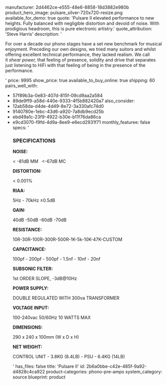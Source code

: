 manufacturer: 2d4462ce-e555-48e6-8858-18d3882e980b
product_hero_image: pulsare_silver-720x720-resize.png
available_for_demo: true
quote: 'Pulsare II elevated performance to new heights. Fully balanced with negligible distortion and devoid of noise. With prodigious headroom, this is pure electronic artistry.'
quote_attribution: 'Steve Harris'
description: '<p>For over a decade our phono stages have a set new benchmark for musical enjoyment. Preceding our own designs, we tried many suitors and&nbsp;whilst offering excellent technical performance, they lacked realism. We call it&nbsp;<em>shear power,</em>&nbsp;that feeling of presence, solidity and drive that separates just listening to HiFi with that feeling of being in the presence of the performance.&nbsp;&nbsp;</p>'
price: 9995
show_price: true
available_to_buy_online: true
shipping: 60
pairs_well_with:
  - 57f89b3a-0e83-407d-815f-09cd9aa2a584
  - 89de9ff9-a58d-440e-9333-4f5b882420a7
also_consider:
  - 12ab58da-d4de-4d49-8e72-3a330afc74d0
  - 9140780e-1ebc-43d6-a920-7a8db9ecd25b
  - ebd49a1c-23f9-4922-b30e-b11f76da86ca
  - e9cd3070-f9fd-4d9a-8ee9-e6ecd2931f71
monthly_featuree: false
specs: '<h3>SPECIFICATIONS</h3><p><strong>NOISE:</strong></p><p>&lt; -81dB MM&nbsp; &nbsp;&lt;-67dB MC</p><p><strong>DISTORTION:</strong></p><p>&lt; 0.001%</p><p><strong>RIAA:</strong></p><p>5Hz - 70kHz ±0.5dB</p><p><strong>GAIN:</strong></p><p>40dB -50dB -60dB -70dB</p><p><strong>RESISTANCE:</strong></p><p>10R-30R-100R-300R-500R-1K-5k-10K-47K-CUSTOM</p><p><strong>CAPACITANCE:</strong></p><p>100pf - 200pf - 500pf - 1.5nf - 10nf - 20nf</p><p><strong>SUBSONIC FILTER:</strong></p><p>1st ORDER SLOPE, -3dB@10Hz</p><p><strong>POWER SUPPLY:</strong></p><p>DOUBLE REGULATED WITH 300va TRANSFORMER</p><p><strong>VOLTAGE INPUT:</strong></p><p>100-240vac 50/60Hz 10 WATTS MAX</p><p><strong>DIMENSIONS:</strong></p><p>290 x 240 x 100mm (W x D x H)</p><p><strong>NET WEIGHT:</strong></p><p>CONTROL UNIT - 3.8KG (8.4LB) - PSU - 6.4KG (14LB)</p>'
has_files: false
title: 'Pulsare II'
id: 2b6a0bbe-c42e-485f-9a92-d4828c4ca922
product-categories: phono-pre-amps
system_category: source
blueprint: product
